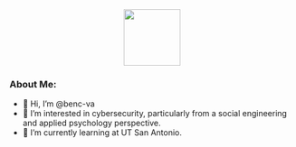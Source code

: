 <div id="header" align="center">
  <img src="https://media.giphy.com/media/WXB88TeARFVvi/giphy.gif" width="100"/>
</div>

### About Me:
- 👋 Hi, I’m @benc-va
- 👀 I’m interested in cybersecurity, particularly from a social engineering and applied psychology perspective.
- 🌱 I’m currently learning at UT San Antonio.


<!---
benc-va/benc-va is a ✨ special ✨ repository because its `README.md` (this file) appears on your GitHub profile.
You can click the Preview link to take a look at your changes.
--->
